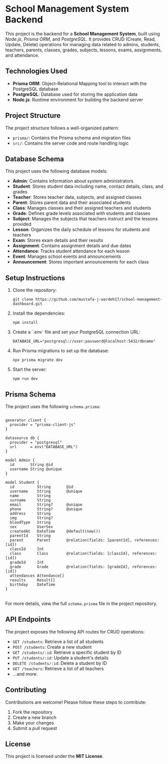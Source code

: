 # School Management System Backend

<p>This project is the backend for a <strong>School Management System</strong>, built using <em>Node.js</em>, <em>Prisma ORM</em>, and <em>PostgreSQL</em>. It provides CRUD (Create, Read, Update, Delete) operations for managing data related to admins, students, teachers, parents, classes, grades, subjects, lessons, exams, assignments, and attendance.</p>

## Technologies Used

<ul>
  <li><strong>Prisma ORM</strong>: Object-Relational Mapping tool to interact with the PostgreSQL database</li>
  <li><strong>PostgreSQL</strong>: Database used for storing the application data</li>
  <li><strong>Node.js</strong>: Runtime environment for building the backend server</li>
</ul>

## Project Structure

<p>The project structure follows a well-organized pattern:</p>

<ul>
  <li><code>prisma/</code>: Contains the Prisma schema and migration files</li>
  <li><code>src/</code>: Contains the server code and route handling logic</li>
</ul>

## Database Schema

<p>This project uses the following database models:</p>

<ul>
  <li><strong>Admin</strong>: Contains information about system administrators</li>
  <li><strong>Student</strong>: Stores student data including name, contact details, class, and grades</li>
  <li><strong>Teacher</strong>: Stores teacher data, subjects, and assigned classes</li>
  <li><strong>Parent</strong>: Stores parent data and their associated students</li>
  <li><strong>Class</strong>: Manages classes and their assigned teachers and students</li>
  <li><strong>Grade</strong>: Defines grade levels associated with students and classes</li>
  <li><strong>Subject</strong>: Manages the subjects that teachers instruct and the lessons provided</li>
  <li><strong>Lesson</strong>: Organizes the daily schedule of lessons for students and teachers</li>
  <li><strong>Exam</strong>: Stores exam details and their results</li>
  <li><strong>Assignment</strong>: Contains assignment details and due dates</li>
  <li><strong>Attendance</strong>: Tracks student attendance for each lesson</li>
  <li><strong>Event</strong>: Manages school events and announcements</li>
  <li><strong>Announcement</strong>: Stores important announcements for each class</li>
</ul>

## Setup Instructions

<ol>
  <li>Clone the repository:</li>

  <pre><code>git clone https://github.com/mustafa-j-wardeh17/school-management-dashboard.git</code></pre>

  <li>Install the dependencies:</li>

  <pre><code>npm install</code></pre>

  <li>Create a `.env` file and set your PostgreSQL connection URL:</li>

  <pre><code>DATABASE_URL="postgresql://user:password@localhost:5432/dbname"</code></pre>

  <li>Run Prisma migrations to set up the database:</li>

  <pre><code>npx prisma migrate dev</code></pre>

  <li>Start the server:</li>

  <pre><code>npm run dev</code></pre>
</ol>

## Prisma Schema

<p>The project uses the following <code>schema.prisma</code>:</p>

<pre>
<code>
generator client {
  provider = "prisma-client-js"
}

datasource db {
  provider = "postgresql"
  url      = env("DATABASE_URL")
}

model Admin {
  id       String @id
  username String @unique
}

model Student {
  id          String       @id
  username    String       @unique
  name        String
  surname     String
  email       String?      @unique
  phone       String?      @unique
  address     String
  img         String?
  bloodType   String
  sex         UserSex
  createdAt   DateTime     @default(now())
  parentId    String
  parent      Parent       @relation(fields: [parentId], references: [id])
  classId     Int
  class       Class        @relation(fields: [classId], references: [id])
  gradeId     Int
  grade       Grade        @relation(fields: [gradeId], references: [id])
  attendances Attendance[]
  results     Result[]
  birthday    DateTime
}
</code>
</pre>

<p>For more details, view the full <code>schema.prisma</code> file in the project repository.</p>

## API Endpoints

<p>The project exposes the following API routes for CRUD operations:</p>

<ul>
  <li><code>GET /students</code>: Retrieve a list of all students</li>
  <li><code>POST /students</code>: Create a new student</li>
  <li><code>GET /students/:id</code>: Retrieve a specific student by ID</li>
  <li><code>PUT /students/:id</code>: Update a student's details</li>
  <li><code>DELETE /students/:id</code>: Delete a student by ID</li>
  <li><code>GET /teachers</code>: Retrieve a list of all teachers</li>
  <li>...and more.</li>
</ul>

## Contributing

<p>Contributions are welcome! Please follow these steps to contribute:</p>

<ol>
  <li>Fork the repository</li>
  <li>Create a new branch</li>
  <li>Make your changes</li>
  <li>Submit a pull request</li>
</ol>

## License

<p>This project is licensed under the <strong>MIT License</strong>.</p>
</body>
</html>
